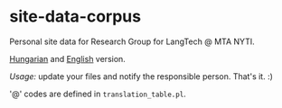 # site-data-corpus

Personal site data for
Research Group for LangTech @ MTA NYTI.

[Hungarian](http://www.nytud.hu/oszt/korpusz/mts.html)
and
[English](http://www.nytud.hu/depts/corpus/mts.html)
version.

_Usage:_ update your files and notify the responsible person.
That's it. :)

'@' codes are defined in `translation_table.pl`.


